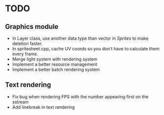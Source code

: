 # TODO
## Graphics module
- In Layer class, use another data type than vector in *Sprites* to make deletion faster.
- In spritesheet.cpp, cache UV coords so you don't have to calculate them every frame.
- Merge light system with rendering system
- Implement a better resource management
- Implement a better batch rendering system

## Text rendering
- Fix bug when rendering FPS with the number appearing first on the sstream
- Add linebreak in text rendering

